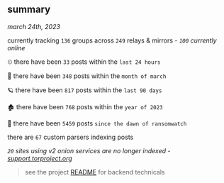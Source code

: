 
## summary
_march 24th, 2023_

currently tracking `136` groups across `249` relays & mirrors - _`100` currently online_

⏲ there have been `33` posts within the `last 24 hours`

🦈 there have been `348` posts within the `month of march`

🪐 there have been `817` posts within the `last 90 days`

🏚 there have been `768` posts within the `year of 2023`

🦕 there have been `5459` posts `since the dawn of ransomwatch`

there are `67` custom parsers indexing posts

_`20` sites using v2 onion services are no longer indexed - [support.torproject.org](https://support.torproject.org/onionservices/v2-deprecation/)_

> see the project [README](https://github.com/joshhighet/ransomwatch#ransomwatch--) for backend technicals
